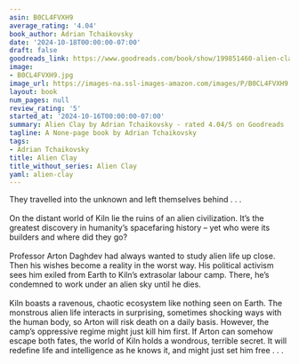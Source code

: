 ```yaml
---
asin: B0CL4FVXH9
average_rating: '4.04'
book_author: Adrian Tchaikovsky
date: '2024-10-18T00:00:00-07:00'
draft: false
goodreads_link: https://www.goodreads.com/book/show/199851460-alien-clay
image:
- B0CL4FVXH9.jpg
image_url: https://images-na.ssl-images-amazon.com/images/P/B0CL4FVXH9.01._SCLZZZZZZZ.jpg
layout: book
num_pages: null
review_rating: '5'
started_at: '2024-10-16T00:00:00-07:00'
summary: Alien Clay by Adrian Tchaikovsky - rated 4.04/5 on Goodreads
tagline: A None-page book by Adrian Tchaikovsky
tags:
- Adrian Tchaikovsky
title: Alien Clay
title_without_series: Alien Clay
yaml: alien-clay
---
```


They travelled into the unknown and left themselves behind . . .<br /><br />On the distant world of Kiln lie the ruins of an alien civilization. It’s the greatest discovery in humanity’s spacefaring history – yet who were its builders and where did they go?<br /><br />Professor Arton Daghdev had always wanted to study alien life up close. Then his wishes become a reality in the worst way. His political activism sees him exiled from Earth to Kiln’s extrasolar labour camp. There, he’s condemned to work under an alien sky until he dies.<br /><br />Kiln boasts a ravenous, chaotic ecosystem like nothing seen on Earth. The monstrous alien life interacts in surprising, sometimes shocking ways with the human body, so Arton will risk death on a daily basis. However, the camp’s oppressive regime might just kill him first. If Arton can somehow escape both fates, the world of Kiln holds a wondrous, terrible secret. It will redefine life and intelligence as he knows it, and might just set him free . . .